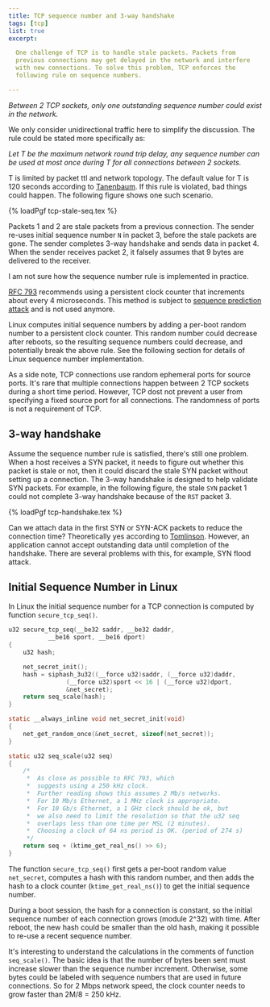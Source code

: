 ```yaml
---
title: TCP sequence number and 3-way handshake
tags: [tcp]
list: true
excerpt:

  One challenge of TCP is to handle stale packets. Packets from
  previous connections may get delayed in the network and interfere
  with new connections. To solve this problem, TCP enforces the
  following rule on sequence numbers.

---
```


*Between 2 TCP sockets, only one outstanding sequence number could
exist in the network.*

We only consider unidirectional traffic here to simplify the
discussion.  The rule could be stated more specifically as:

*Let T be the maximum network round trip delay, any sequence number
can be used at most once during T for all connections between 2
sockets.*

T is limited by packet ttl and network topology. The default value for
T is 120 seconds according to [Tanenbaum]. If this rule is violated,
bad things could happen.  The following figure shows one such
scenario.

{% loadPgf tcp-stale-seq.tex %}

Packets 1 and 2 are stale packets from a previous connection.  The
sender re-uses initial sequence number `N` in packet 3, before the
stale packets are gone.  The sender completes 3-way handshake and
sends data in packet 4.  When the sender receives packet 2, it falsely
assumes that 9 bytes are delivered to the receiver.

I am not sure how the sequence number rule is implemented in practice.

[RFC 793] recommends using a persistent clock counter that increments
about every 4 microseconds.  This method is subject to [sequence
prediction attack] and is not used anymore.

Linux computes initial sequence numbers by adding a per-boot random
number to a persistent clock counter.  This random number could
decrease after reboots, so the resulting sequence numbers could
decrease, and potentially break the above rule.  See the following
section for details of Linux sequence number implementation.

As a side note, TCP connections use random ephemeral ports for source
ports.  It's rare that multiple connections happen between 2 TCP
sockets during a short time period.  However, TCP dost not prevent a
user from specifying a fixed source port for all connections.  The
randomness of ports is not a requirement of TCP.

## 3-way handshake

Assume the sequence number rule is satisfied, there's still one
problem.  When a host receives a SYN packet, it needs to figure out
whether this packet is stale or not, then it could discard the stale
SYN packet without setting up a connection.  The 3-way handshake is
designed to help validate SYN packets.  For example, in the following
figure, the stale `SYN` packet 1 could not complete 3-way handshake
because of the `RST` packet 3.

{% loadPgf tcp-handshake.tex %}

Can we attach data in the first SYN or SYN-ACK packets to reduce the
connection time?  Theoretically yes according to [Tomlinson].  However,
an application cannot accept outstanding data until completion of the
handshake.  There are several problems with this, for example, SYN
flood attack.

## Initial Sequence Number in Linux

In Linux the initial sequence number for a TCP connection is computed
by function `secure_tcp_seq()`.

```c
u32 secure_tcp_seq(__be32 saddr, __be32 daddr,
		   __be16 sport, __be16 dport)
{
	u32 hash;

	net_secret_init();
	hash = siphash_3u32((__force u32)saddr, (__force u32)daddr,
			    (__force u32)sport << 16 | (__force u32)dport,
			    &net_secret);
	return seq_scale(hash);
}

static __always_inline void net_secret_init(void)
{
	net_get_random_once(&net_secret, sizeof(net_secret));
}

static u32 seq_scale(u32 seq)
{
	/*
	 *	As close as possible to RFC 793, which
	 *	suggests using a 250 kHz clock.
	 *	Further reading shows this assumes 2 Mb/s networks.
	 *	For 10 Mb/s Ethernet, a 1 MHz clock is appropriate.
	 *	For 10 Gb/s Ethernet, a 1 GHz clock should be ok, but
	 *	we also need to limit the resolution so that the u32 seq
	 *	overlaps less than one time per MSL (2 minutes).
	 *	Choosing a clock of 64 ns period is OK. (period of 274 s)
	 */
	return seq + (ktime_get_real_ns() >> 6);
}
```

The function `secure_tcp_seq()` first gets a per-boot random value
`net_secret`, computes a hash with this random number, and then adds
the hash to a clock counter (`ktime_get_real_ns()`) to get the initial
sequence number.

During a boot session, the hash for a connection is constant, so the
initial sequence number of each connection grows (module 2^32) with
time.  After reboot, the new hash could be smaller than the old hash,
making it possible to re-use a recent sequence number.

It's interesting to understand the calculations in the comments of
function `seq_scale()`.  The basic idea is that the number of bytes
been sent must increase slower than the sequence number increment.
Otherwise, some bytes could be labeled with sequence numbers that are
used in future connections.  So for 2 Mbps network speed, the clock
counter needs to grow faster than 2M/8 = 250 kHz.

[Tanenbaum]: https://www.pearson.com/us/higher-education/program/Tanenbaum-Computer-Networks-5th-Edition/PGM270019.html
[RFC 793]: https://tools.ietf.org/html/rfc793#section-3.3
[sequence prediction attack]: https://en.wikipedia.org/wiki/TCP_sequence_prediction_attack
[Tomlinson]: Tomlin75.pdf
